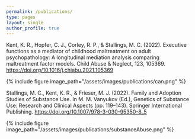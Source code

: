 ```yaml
---
permalink: /publications/
type: pages
layout: single
author_profile: true
---
```



Kent, K. R., Hopfer, C. J., Corley, R. P., & Stallings, M. C. (2022). Executive functions as a mediator of childhood maltreatment on adult psychopathology: A longitudinal mediation analysis comparing maltreatment factor models. Child Abuse & Neglect, 123, 105369. https://doi.org/10.1016/j.chiabu.2021.105369

{% include figure image_path="/assets/images/publications/can.png" %}

Stallings, M. C., Kent, K. R., & Frieser, M. J. (2022). Family and Adoption Studies of Substance Use. In M. M. Vanyukov (Ed.), Genetics of Substance Use: Research and Clinical Aspects (pp. 119–143). Springer International Publishing. https://doi.org/10.1007/978-3-030-95350-8_5

{% include figure image_path="/assets/images/publications/substanceAbuse.png" %}
